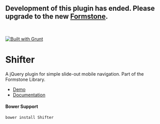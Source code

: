 <h2>Development of this plugin has ended. Please upgrade to the new <a href="http://formstone.it">Formstone</a>.</h2><br> 

<a href="http://gruntjs.com" target="_blank"><img src="https://cdn.gruntjs.com/builtwith.png" alt="Built with Grunt"></a> 
# Shifter 

A jQuery plugin for simple slide-out mobile navigation. Part of the Formstone Library. 

- [Demo](http://classic.formstone.it/components/Shifter/demo/index.html) 
- [Documentation](http://classic.formstone.it/shifter/) 

#### Bower Support 
`bower install Shifter` 